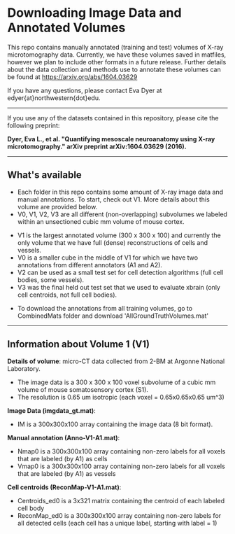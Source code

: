 # Downloading Image Data and Annotated Volumes #

This repo contains manually annotated (training and test) volumes of X-ray microtomography data. Currently, we have these volumes saved in matfiles, however we plan to include other formats in a future release. Further details about the data collection and methods use to annotate these volumes can be found at https://arxiv.org/abs/1604.03629

If you have any questions, please contact Eva Dyer at edyer{at}northwestern{dot}edu. 

***
If you use any of the datasets contained in this repository, please cite the following preprint:

__Dyer, Eva L., et al. "Quantifying mesoscale neuroanatomy using X-ray microtomography." arXiv preprint arXiv:1604.03629 (2016).__

***
## What's available ##
* Each folder in this repo contains some amount of X-ray image data and manual annotations. To start, check out V1. More details about this volume are provided below. 
* V0, V1, V2, V3 are all different (non-overlapping) subvolumes we labeled within an unsectioned cubic mm volume of mouse cortex. 
- V1 is the largest annotated volume (300 x 300 x 100) and currently the only volume that we have full (dense) reconstructions of cells and vessels. 
- V0 is a smaller cube in the middle of V1 for which we have two annotations from different annotators (A1 and A2).
- V2 can be used as a small test set for cell detection algorithms (full cell bodies, some vessels).
- V3 was the final held out test set that we used to evaluate xbrain (only cell centroids, not full cell bodies).
* To download the annotations from all training volumes, go to CombinedMats folder and download 'AllGroundTruthVolumes.mat'

***
## Information about Volume 1 (V1) ##

__Details of volume__: micro-CT data collected from 2-BM at Argonne National Laboratory. 
* The image data is a 300 x 300 x 100 voxel subvolume of a cubic mm volume of mouse somatosensory cortex (S1).
* The resolution is 0.65 um isotropic (each voxel = 0.65x0.65x0.65 um^3) 

__Image Data (imgdata_gt.mat)__: 
* IM is a 300x300x100 array containing the image data (8 bit format).

__Manual annotation (Anno-V1-A1.mat)__:
* Nmap0 is a 300x300x100 array containing non-zero labels for all voxels that are labeled (by A1) as cells
* Vmap0 is a 300x300x100 array containing non-zero labels for all voxels that are labeled (by A1) as vessels

__Cell centroids (ReconMap-V1-A1.mat)__:
* Centroids_ed0 is a 3x321 matrix containing the centroid of each labeled cell body
* ReconMap_ed0 is a 300x300x100 array containing non-zero labels for all detected cells (each cell has a unique label, starting with label = 1)




